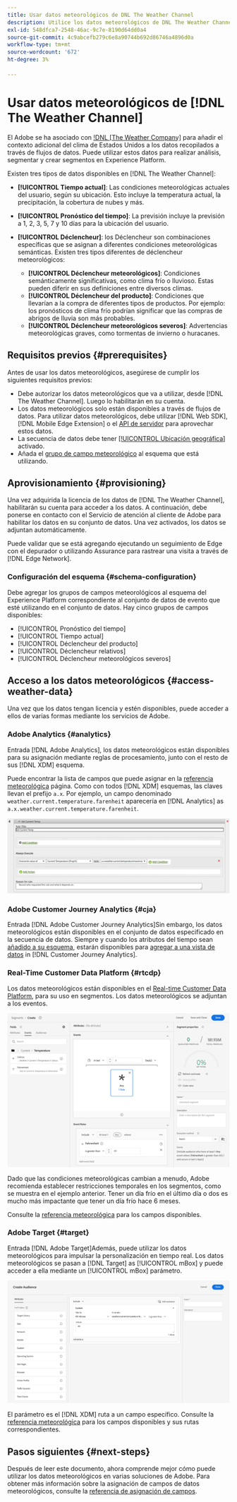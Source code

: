 ```yaml
---
title: Usar datos meteorológicos de DNL The Weather Channel
description: Utilice los datos meteorológicos de DNL The Weather Channel para mejorar los datos que recopila a través de flujos de datos.
exl-id: 548dfca7-2548-46ac-9c7e-8190d64dd0a4
source-git-commit: 4c9abcefb279c6e8a90744b692d86746a4896d0a
workflow-type: tm+mt
source-wordcount: '672'
ht-degree: 3%

---
```


# Usar datos meteorológicos de [!DNL The Weather Channel]

El Adobe se ha asociado con [!DNL [The Weather Company]](https://www.ibm.com/weather) para añadir el contexto adicional del clima de Estados Unidos a los datos recopilados a través de flujos de datos. Puede utilizar estos datos para realizar análisis, segmentar y crear segmentos en Experience Platform.

Existen tres tipos de datos disponibles en [!DNL The Weather Channel]:

* **[!UICONTROL Tiempo actual]**: Las condiciones meteorológicas actuales del usuario, según su ubicación. Esto incluye la temperatura actual, la precipitación, la cobertura de nubes y más.
* **[!UICONTROL Pronóstico del tiempo]**: La previsión incluye la previsión a 1, 2, 3, 5, 7 y 10 días para la ubicación del usuario.
* **[!UICONTROL Déclencheur]**: los Déclencheur son combinaciones específicas que se asignan a diferentes condiciones meteorológicas semánticas. Existen tres tipos diferentes de déclencheur meteorológicos:

   * **[!UICONTROL Déclencheur meteorológicos]**: Condiciones semánticamente significativas, como clima frío o lluvioso. Estas pueden diferir en sus definiciones entre diversos climas.
   * **[!UICONTROL Déclencheur del producto]**: Condiciones que llevarían a la compra de diferentes tipos de productos. Por ejemplo: los pronósticos de clima frío podrían significar que las compras de abrigos de lluvia son más probables.
   * **[!UICONTROL Déclencheur meteorológicos severos]**: Advertencias meteorológicas graves, como tormentas de invierno o huracanes.

## Requisitos previos {#prerequisites}

Antes de usar los datos meteorológicos, asegúrese de cumplir los siguientes requisitos previos:

* Debe autorizar los datos meteorológicos que va a utilizar, desde [!DNL The Weather Channel]. Luego lo habilitarán en su cuenta.
* Los datos meteorológicos solo están disponibles a través de flujos de datos. Para utilizar datos meteorológicos, debe utilizar [!DNL Web SDK], [!DNL Mobile Edge Extension] o el [API de servidor](../../server-api/overview.md) para aprovechar estos datos.
* La secuencia de datos debe tener [[!UICONTROL Ubicación geográfica]](../configure.md#advanced-options) activado.
* Añada el [grupo de campo meteorológico](#schema-configuration) al esquema que está utilizando.

## Aprovisionamiento {#provisioning}

Una vez adquirida la licencia de los datos de [!DNL The Weather Channel], habilitarán su cuenta para acceder a los datos. A continuación, debe ponerse en contacto con el Servicio de atención al cliente de Adobe para habilitar los datos en su conjunto de datos. Una vez activados, los datos se adjuntan automáticamente.

Puede validar que se está agregando ejecutando un seguimiento de Edge con el depurador o utilizando Assurance para rastrear una visita a través de [!DNL Edge Network].

### Configuración del esquema {#schema-configuration}

Debe agregar los grupos de campos meteorológicos al esquema del Experience Platform correspondiente al conjunto de datos de evento que esté utilizando en el conjunto de datos. Hay cinco grupos de campos disponibles:

* [!UICONTROL Pronóstico del tiempo]
* [!UICONTROL Tiempo actual]
* [!UICONTROL Déclencheur del producto]
* [!UICONTROL Déclencheur relativos]
* [!UICONTROL Déclencheur meteorológicos severos]

## Acceso a los datos meteorológicos {#access-weather-data}

Una vez que los datos tengan licencia y estén disponibles, puede acceder a ellos de varias formas mediante los servicios de Adobe.

### Adobe Analytics {#analytics}

Entrada [!DNL Adobe Analytics], los datos meteorológicos están disponibles para su asignación mediante reglas de procesamiento, junto con el resto de sus [!DNL XDM] esquema.

Puede encontrar la lista de campos que puede asignar en la [referencia meteorológica](weather-reference.md) página. Como con todos [!DNL XDM] esquemas, las claves llevan el prefijo `a.x`. Por ejemplo, un campo denominado `weather.current.temperature.farenheit` aparecería en [!DNL Analytics] as `a.x.weather.current.temperature.farenheit`.

![Interfaz de regla de procesamiento](../assets/data-enrichment/weather/processing-rules.png)

### Adobe Customer Journey Analytics {#cja}

Entrada [!DNL Adobe Customer Journey Analytics]Sin embargo, los datos meteorológicos están disponibles en el conjunto de datos especificado en la secuencia de datos. Siempre y cuando los atributos del tiempo sean [añadido a su esquema](#prerequisites-prerequisites), estarán disponibles para [agregar a una vista de datos](https://experienceleague.adobe.com/docs/analytics-platform/using/cja-dataviews/create-dataview.html?lang=es) in [!DNL Customer Journey Analytics].

### Real-Time Customer Data Platform {#rtcdp}

Los datos meteorológicos están disponibles en el [Real-time Customer Data Platform](../../rtcdp/overview.md), para su uso en segmentos. Los datos meteorológicos se adjuntan a los eventos.

![Generador de segmentos que muestra eventos meteorológicos](../assets/data-enrichment/weather/schema-builder.png)

Dado que las condiciones meteorológicas cambian a menudo, Adobe recomienda establecer restricciones temporales en los segmentos, como se muestra en el ejemplo anterior. Tener un día frío en el último día o dos es mucho más impactante que tener un día frío hace 6 meses.

Consulte la [referencia meteorológica](weather-reference.md) para los campos disponibles.

### Adobe Target {#target}

Entrada [!DNL Adobe Target]Además, puede utilizar los datos meteorológicos para impulsar la personalización en tiempo real. Los datos meteorológicos se pasan a [!DNL Target] as [!UICONTROL mBox] y puede acceder a ella mediante un [!UICONTROL mBox] parámetro.

![Generador de audiencias de Target](../assets/data-enrichment/weather/target-audience-builder.png)

El parámetro es el [!DNL XDM] ruta a un campo específico. Consulte la [referencia meteorológica](weather-reference.md) para los campos disponibles y sus rutas correspondientes.

## Pasos siguientes {#next-steps}

Después de leer este documento, ahora comprende mejor cómo puede utilizar los datos meteorológicos en varias soluciones de Adobe. Para obtener más información sobre la asignación de campos de datos meteorológicos, consulte la [referencia de asignación de campos](weather-reference.md).

